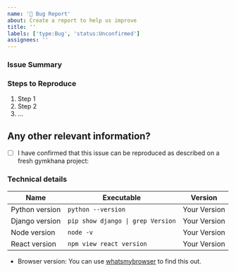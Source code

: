 ```yaml
---
name: '🐞 Bug Report'
about: Create a report to help us improve
title: ''
labels: ['type:Bug', 'status:Unconfirmed']
assignees: ''
---
```


<!--
Found a bug? Please fill out the sections below. 👍
-->

### Issue Summary

<!--
A summary of the issue.
-->

### Steps to Reproduce

<!-- 1. (for example) Start a new project with `python manage.py runserver`
2. Edit models.py as follows...
3. ... -->

1. Step 1
2. Step 2
3. ...

## Any other relevant information?

<!--  For example, why do you consider this a bug and what did you expect to happen instead? -->

- [ ] I have confirmed that this issue can be reproduced as described on a fresh gymkhana project:

### Technical details

| Name           | Executable                        | Version      |
| -------------- | --------------------------------- | ------------ |
| Python version | `python --version`                | Your Version |
| Django version | `pip show django \| grep Version` | Your Version |
| Node version   | `node -v`                         | Your Version |
| React version  | `npm view react version`          | Your Version |

- Browser version: You can use [whatsmybrowser](https://www.whatsmybrowser.org/) to find this out.
